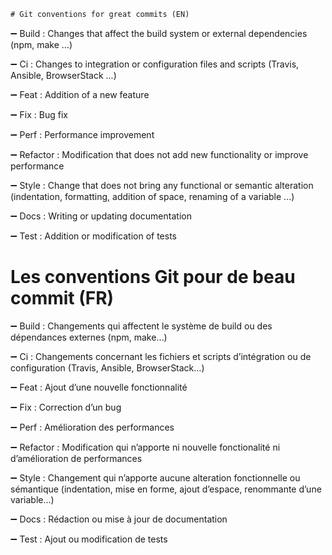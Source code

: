 ``` Diff 
# Git conventions for great commits (EN)
```

:heavy_minus_sign: Build : Changes that affect the build system or external dependencies (npm, make ...)

:heavy_minus_sign: Ci : Changes to integration or configuration files and scripts (Travis, Ansible, BrowserStack ...)

:heavy_minus_sign: Feat : Addition of a new feature

:heavy_minus_sign: Fix : Bug fix

:heavy_minus_sign: Perf : Performance improvement

:heavy_minus_sign: Refactor : Modification that does not add new functionality or improve performance

:heavy_minus_sign: Style : Change that does not bring any functional or semantic alteration (indentation, formatting, addition of space, renaming of a variable ...)

:heavy_minus_sign: Docs : Writing or updating documentation

:heavy_minus_sign: Test : Addition or modification of tests

# Les conventions Git pour de beau commit (FR)

:heavy_minus_sign: Build : Changements qui affectent le système de build ou des dépendances externes (npm, make…)

:heavy_minus_sign: Ci : Changements concernant les fichiers et scripts d’intégration ou de configuration (Travis, Ansible, BrowserStack…)

:heavy_minus_sign: Feat : Ajout d’une nouvelle fonctionnalité

:heavy_minus_sign: Fix : Correction d’un bug

:heavy_minus_sign: Perf : Amélioration des performances

:heavy_minus_sign: Refactor : Modification qui n’apporte ni nouvelle fonctionalité ni d’amélioration de performances

:heavy_minus_sign: Style : Changement qui n’apporte aucune alteration fonctionnelle ou sémantique (indentation, mise en forme, ajout d’espace, renommante d’une variable…)

:heavy_minus_sign: Docs : Rédaction ou mise à jour de documentation

:heavy_minus_sign: Test : Ajout ou modification de tests
